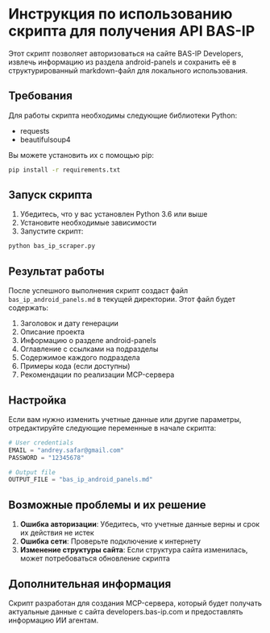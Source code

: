 # Инструкция по использованию скрипта для получения API BAS-IP

Этот скрипт позволяет авторизоваться на сайте BAS-IP Developers, извлечь информацию из раздела android-panels и сохранить её в структурированный markdown-файл для локального использования.

## Требования

Для работы скрипта необходимы следующие библиотеки Python:
- requests
- beautifulsoup4

Вы можете установить их с помощью pip:

```bash
pip install -r requirements.txt
```

## Запуск скрипта

1. Убедитесь, что у вас установлен Python 3.6 или выше
2. Установите необходимые зависимости
3. Запустите скрипт:

```bash
python bas_ip_scraper.py
```

## Результат работы

После успешного выполнения скрипт создаст файл `bas_ip_android_panels.md` в текущей директории. Этот файл будет содержать:

1. Заголовок и дату генерации
2. Описание проекта
3. Информацию о разделе android-panels
4. Оглавление с ссылками на подразделы
5. Содержимое каждого подраздела
6. Примеры кода (если доступны)
7. Рекомендации по реализации MCP-сервера

## Настройка

Если вам нужно изменить учетные данные или другие параметры, отредактируйте следующие переменные в начале скрипта:

```python
# User credentials
EMAIL = "andrey.safar@gmail.com"
PASSWORD = "12345678"

# Output file
OUTPUT_FILE = "bas_ip_android_panels.md"
```

## Возможные проблемы и их решение

1. **Ошибка авторизации**: Убедитесь, что учетные данные верны и срок их действия не истек
2. **Ошибка сети**: Проверьте подключение к интернету
3. **Изменение структуры сайта**: Если структура сайта изменилась, может потребоваться обновление скрипта

## Дополнительная информация

Скрипт разработан для создания MCP-сервера, который будет получать актуальные данные с сайта developers.bas-ip.com и предоставлять информацию ИИ агентам.
